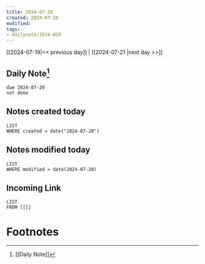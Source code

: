 ```yaml
---
title: 2024-07-20
created: 2024-07-20
modified: 
tags: 
- dailynote/2024-W29
---
```


[[2024-07-19|<< previous day]] | [[2024-07-21 |next day >>]]

## Daily Note[^1]
```tasks
due 2024-07-20
not done
```
## Notes created today
```dataview
LIST
WHERE created = date("2024-07-20")
```
## Notes modified today
```dataview
LIST
WHERE modified = date(2024-07-20)
```
## Incoming Link
```dataview
LIST
FROM [[]]
```
# Footnotes

[^1]: [[Daily Note]]